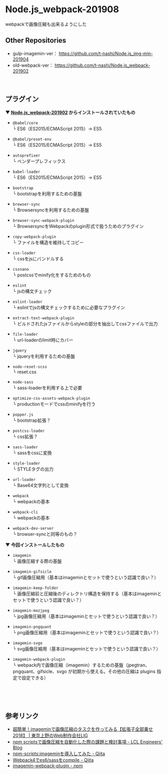 # Node.js_webpack-201908
webpackで画像圧縮も出来るようにした


## Other Repositories
* gulp-imagemin-ver： https://github.com/t-nashi/Node.js_img-min-201904
* old-webpack-ver： https://github.com/t-nashi/Node.js_webpack-201902
<br><br><br>


## プラグイン
**▼ [Node.js_webpack-201902](https://github.com/t-nashi/Node.js_webpack-201902) からインストールされていたもの**
- `@babel/core`  
  └ ES6（ES2015/ECMAScript 2015）→ ES5

- `@babel/preset-env`  
  └ ES6（ES2015/ECMAScript 2015）→ ES5

- `autoprefixer`  
  └ ベンダープレフィックス

- `babel-loader`  
  └ ES6（ES2015/ECMAScript 2015）→ ES5

- `bootstrap`  
  └ bootstrapを利用するための基盤

- `browser-sync`  
  └ Browsersyncを利用するための基盤

- `browser-sync-webpack-plugin`  
  └ BrowsersyncをWebpackのplugin形式で扱うためのプラグイン

- `copy-webpack-plugin`  
  └ ファイルを構造を維持してコピー

- `css-loader`  
  └ cssをjsにバンドルする

- `cssnano`  
  └ postcssでminify化をするためのもの

- `eslint`  
  └ jsの構文チェック

- `eslint-loader`  
  └ eslintでjsの構文チェックするために必要なプラグイン

- `extract-text-webpack-plugin`  
  └ ビルドされたjsファイルからstyleの部分を抽出してcssファイルで出力

- `file-loader`  
  └ url-loaderのlimit時にカバー

- `jquery`  
  └ jqueryを利用するための基盤

- `node-reset-scss`  
  └ reset.css

- `node-sass`  
  └ sass-loaderを利用する上で必要

- `optimize-css-assets-webpack-plugin`  
  └ productionモードでcssのminifyを行う

- `popper.js`  
  └ bootstrap拡張？

- `postcss-loader`  
  └ css拡張？

- `sass-loader`  
  └ sassをcssに変換

- `style-loader`  
  └ STYLEタグの出力

- `url-loader`  
  └ Base64文字列として変換

- `webpack`  
  └ webpackの基本

- `webpack-cli`  
  └ webpackの基本

- `webpack-dev-server`  
  └ browser-syncと同等のもの？

**▼ 今回インストールしたもの**

- `imagemin`  
  └ 画像圧縮する際の基盤

- `imagemin-gifsicle`  
  └ gif画像圧縮用（基本はimageminとセットで使うという認識で良い？）

- `imagemin-keep-folder`  
  └ 画像圧縮前と圧縮後のディレクトリ構造を保持する（基本はimageminとセットで使うという認識で良い？）

- `imagemin-mozjpeg`  
  └ jpg画像圧縮用（基本はimageminとセットで使うという認識で良い？）

- `imagemin-pngquant`  
  └ png画像圧縮用（基本はimageminとセットで使うという認識で良い？）

- `imagemin-svgo`  
  └ svg画像圧縮用（基本はimageminとセットで使うという認識で良い？）

- `imagemin-webpack-plugin`  
  └ webpack内で画像圧縮（imagemin）するための基盤（jpegtran、pngquant、gifsicle、svgo が初期から使える。その他の圧縮は plugins 指定で設定できる）

<br><br><br>




## 参考リンク
* [超簡単！imageminで画像圧縮のタスクを作ってみる【拡張子全部乗せ2018】 | 東京上野のWeb制作会社LIG](https://liginc.co.jp/412075)
* [npm scriptsで画像圧縮を自動化した際の課題と検討事項 - LCL Engineers&#39; Blog](https://techblog.lclco.com/entry/2018/08/31/180000)
* [npm-scripts:imageminを導入してみた - Qiita](https://qiita.com/k-gen/items/79812b04593b233b1ac1)
* [Webpack4でes6/sassをcompile - Qiita](https://qiita.com/macotok/items/c4df30baf29ee4b9bc5e)
* [imagemin-webpack-plugin  -  npm](https://www.npmjs.com/package/imagemin-webpack-plugin)
<br><br><br>
